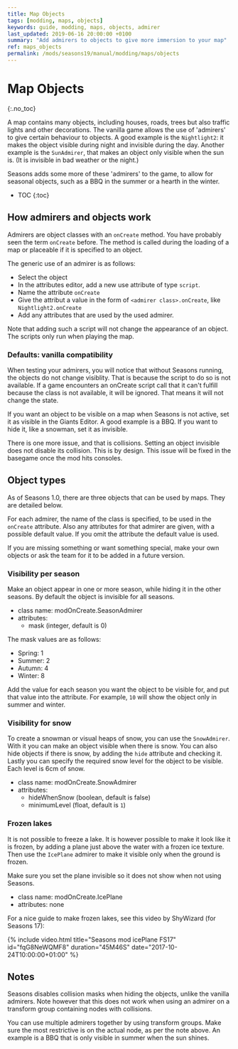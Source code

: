 ```yaml
---
title: Map Objects
tags: [modding, maps, objects]
keywords: guide, modding, maps, objects, admirer
last_updated: 2019-06-16 20:00:00 +0100
summary: "Add admirers to objects to give more immersion to your map"
ref: maps_objects
permalink: /mods/seasons19/manual/modding/maps/objects
---
```


# Map Objects
{:.no_toc}

A map contains many objects, including houses, roads, trees but also traffic lights and other decorations. The vanilla game allows the use of 'admirers' to give certain behaviour to objects.
A good example is the `Nightlight2`: it makes the object visible during night and invisible during the day. Another example is the `SunAdmirer`, that makes an object only visible when the sun is. (It is invisible in bad weather or the night.)

Seasons adds some more of these 'admirers' to the game, to allow for seasonal objects, such as a BBQ in the summer or a hearth in the winter.

* TOC
{:toc}

## How admirers and objects work

Admirers are object classes with an `onCreate` method. You have probably seen the term `onCreate` before. The method is called during the loading of a map or placeable if it is specified to an object.

The generic use of an admirer is as follows:
 - Select the object
 - In the attributes editor, add a new use attribute of type `script`.
 - Name the attribute `onCreate`
 - Give the attribut a value in the form of `<admirer class>.onCreate`, like `Nightlight2.onCreate`
 - Add any attributes that are used by the used admirer.

Note that adding such a script will not change the appearance of an object. The scripts only run when playing the map.

### Defaults: vanilla compatibility

When testing your admirers, you will notice that without Seasons running, the objects do not change visiblity. That is because the script to do so is not available.
If a game encounters an onCreate script call that it can't fulfill because the class is not available, it will be ignored. That means it will not change the state.

If you want an object to be visible on a map when Seasons is not active, set it as visible in the Giants Editor. A good example is a BBQ. If you want to hide it, like a snowman, set it as invisible.

There is one more issue, and that is collisions. Setting an object invisible does not disable its collision. This is by design. This issue will be fixed in the basegame once the mod hits consoles.

## Object types

As of Seasons 1.0, there are three objects that can be used by maps. They are detailed below.

For each admirer, the name of the class is specified, to be used in the `onCreate` attribute. Also any attributes for that admirer are given, with a possible default value. If you omit the attribute the default value is used.

If you are missing something or want something special, make your own objects or ask the team for it to be added in a future version.

### Visibility per season

Make an object appear in one or more season, while hiding it in the other seasons. By default the object is invisible for all seasons.

 - class name: modOnCreate.SeasonAdmirer
 - attributes:
   - mask (integer, default is 0)

The mask values are as follows:
 - Spring: 1
 - Summer: 2
 - Autumn: 4
 - Winter: 8

Add the value for each season you want the object to be visible for, and put that value into the attribute. For example, `10` will show the object only in summer and winter.

### Visibility for snow

To create a snowman or visual heaps of snow, you can use the `SnowAdmirer`. With it you can make an object visible when there is snow. You can also hide objects if there is snow, by adding the `hide` attribute and checking it.
Lastly you can specify the required snow level for the object to be visible. Each level is 6cm of snow.

 - class name: modOnCreate.SnowAdmirer
 - attributes:
   - hideWhenSnow (boolean, default is false)
   - minimumLevel (float, default is `1`)

### Frozen lakes

It is not possible to freeze a lake. It is however possible to make it look like it is frozen, by adding a plane just above the water with a frozen ice texture. Then use the `IcePlane` admirer to make it visible only when the ground is frozen.

Make sure you set the plane invisible so it does not show when not using Seasons.

 - class name: modOnCreate.IcePlane
 - attributes: none

For a nice guide to make frozen lakes, see this video by ShyWizard (for Seasons 17):

{% include video.html title="Seasons mod icePlane FS17" id="fqG8NeWQMF8" duration="45M46S" date="2017-10-24T10:00:00+01:00" %}

## Notes

Seasons disables collision masks when hiding the objects, unlike the vanilla admirers. Note however that this does not work when using an admirer on a transform group containing nodes with collisions.

You can use multiple admirers together by using transform groups. Make sure the most restrictive is on the actual node, as per the note above. An example is a BBQ that is only visible in summer when the sun shines.
